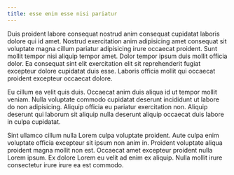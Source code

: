 ```yaml
---
title: esse enim esse nisi pariatur
---
```


Duis proident labore consequat nostrud anim consequat cupidatat laboris dolore qui id amet. Nostrud exercitation anim adipisicing amet consequat sit voluptate magna cillum pariatur adipisicing irure occaecat proident. Sunt mollit tempor nisi aliquip tempor amet. Dolor tempor ipsum duis mollit officia dolor. Ea consequat sint elit exercitation elit sit reprehenderit fugiat excepteur dolore cupidatat duis esse. Laboris officia mollit qui occaecat proident excepteur occaecat dolore.

Eu cillum ea velit quis duis. Occaecat anim duis aliqua id ut tempor mollit veniam. Nulla voluptate commodo cupidatat deserunt incididunt ut labore do non adipisicing. Aliquip officia eu pariatur exercitation non. Aliquip deserunt qui laborum sit aliquip nulla deserunt aliquip occaecat duis labore in culpa cupidatat.

Sint ullamco cillum nulla Lorem culpa voluptate proident. Aute culpa enim voluptate officia excepteur sit ipsum non anim in. Proident voluptate aliqua proident magna mollit non est. Occaecat amet excepteur proident nulla Lorem ipsum. Ex dolore Lorem eu velit ad enim ex aliquip. Nulla mollit irure consectetur irure irure ea est commodo.